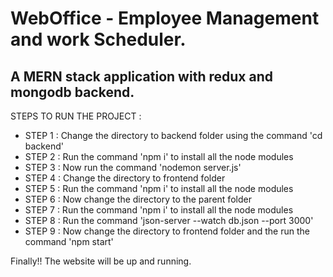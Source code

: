  # WebOffice - Employee Management and work Scheduler.
 ## A MERN stack application with redux and mongodb backend.

STEPS TO RUN THE PROJECT : 

- STEP 1 : Change the directory to backend folder using the command 'cd backend'
- STEP 2 : Run the command 'npm i' to install all the node modules
- STEP 3 : Now run the command 'nodemon server.js'
- STEP 4 : Change the directory to frontend folder
- STEP 5 : Run the command 'npm i' to install all the node modules
- STEP 6 : Now change the directory to the parent folder
- STEP 7 : Run the command 'npm i' to install all the node modules
- STEP 8 : Run the command 'json-server --watch db.json --port 3000'
- STEP 9 : Now change the directory to frontend folder and the run the command 'npm start'

 Finally!! The website will be up and running.
